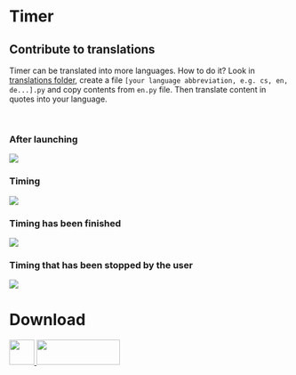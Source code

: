 <h1>Timer</h1>

<h2>Contribute to translations</h2>

Timer can be translated into more languages. How to do it? Look in <a href="https://github.com/vikdevelop/timer/tree/main/translations">translations folder</a>, create a file `[your language abbreviation, e.g. cs, en, de...].py` and copy contents from `en.py` file. Then translate content in quotes into your language.

<br>

<h3>After launching</h3>
<img src=https://github.com/vikdevelop/timer/blob/main/img/timer-1.png>

<h3>Timing</h3>
<img src=https://github.com/vikdevelop/timer/blob/main/img/timer-2.png>

<h3>Timing has been finished</h3>
<img src=https://github.com/vikdevelop/timer/blob/main/img/timer-dokonceno.png>

<h3>Timing that has been stopped by the user</h3>
<img src=https://github.com/vikdevelop/timer/blob/main/img/timer-zastaveno-uzivatelem.png>

<h1>Download</h1>
<a href="https://github.com/vikdevelop/timer/blob/main/arch/timer-vikdevelop-1.7-1-any.pkg.tar.zst?raw=true"><img src=https://upload.wikimedia.org/wikipedia/commons/thumb/a/a5/Archlinux-icon-crystal-64.svg/1200px-Archlinux-icon-crystal-64.svg.png width=45 height=45>    <a href="https://flathub.org/apps/details/com.github.vikdevelop.timer"><img src="https://flathub.org/assets/badges/flathub-badge-en.png" width=150 height=45></a>
